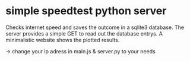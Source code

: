# simple speedtest python server


Checks internet speed and saves the outcome in a sqlite3 database. The server provides a simple GET to read out the database entrys. A minimalistic website shows the plotted results.

 -> change your ip adress in main.js & server.py to your needs

